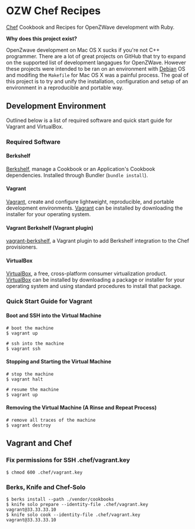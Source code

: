 # OZW Chef Recipes

[Chef](http://wiki.opscode.com/display/chef/Home) Cookbook and Recipes for
OpenZWave development with Ruby.

**Why does this project exist?**

OpenZwave development on Mac OS X sucks if you're not C++ programmer. There are
a lot of great projects on GitHub that try to expand on the supported list of
development langagues for OpenZWave. However these projects were intended to be
ran on an environment with [Debian](http://www.debian.org/) OS and modifing the
`Makefile` for Mac OS X was a painful process. The goal of this project is to
try and unify the installation, configuration and setup of an environment in a
reproducible and portable way.

## Development Environment

Outlined below is a list of required software and quick start guide for
Vagrant and VirtualBox.

### Required Software

#### Berkshelf

[Berkshelf](http://berkshelf.com/), manage a Cookbook or an Application's
Cookbook dependencies. Installed through Bundler (`bundle install`).

#### Vagrant

[Vagrant](http://www.vagrantup.com/), create and configure lightweight,
reproducible, and portable development environments.
[Vagrant](http://downloads.vagrantup.com/) can be installed by downloading the
installer for your operating system.

#### Vagrant Berkshelf (Vagrant plugin)

[vagrant-berkshelf](https://github.com/RiotGames/vagrant-berkshelf), a Vagrant
plugin to add Berkshelf integration to the Chef provisioners.

#### VirtualBox

[VirtualBox](https://www.virtualbox.org/), a free, cross-platform consumer
virtualization product. [VirtualBox](https://www.virtualbox.org/wiki/Downloads)
can be installed by downloading a package or installer for your operating
system and using standard procedures to install that package.

### Quick Start Guide for Vagrant

#### Boot and SSH into the Virtual Machine

    # boot the machine
    $ vagrant up

    # ssh into the machine
    $ vagrant ssh

#### Stopping and Starting the Virtual Machine

    # stop the machine
    $ vagrant halt

    # resume the machine
    $ vagrant up

#### Removing the Virtual Machine (A Rinse and Repeat Process)

    # remove all traces of the machine
    $ vagrant destroy

## Vagrant and Chef

### Fix permissions for SSH .chef/vagrant.key

    $ chmod 600 .chef/vagrant.key

### Berks, Knife and Chef-Solo

    $ berks install --path ./vendor/cookbooks
    $ knife solo prepare --identity-file .chef/vagrant.key vagrant@33.33.33.10
    $ knife solo cook --identity-file .chef/vagrant.key vagrant@33.33.33.10
